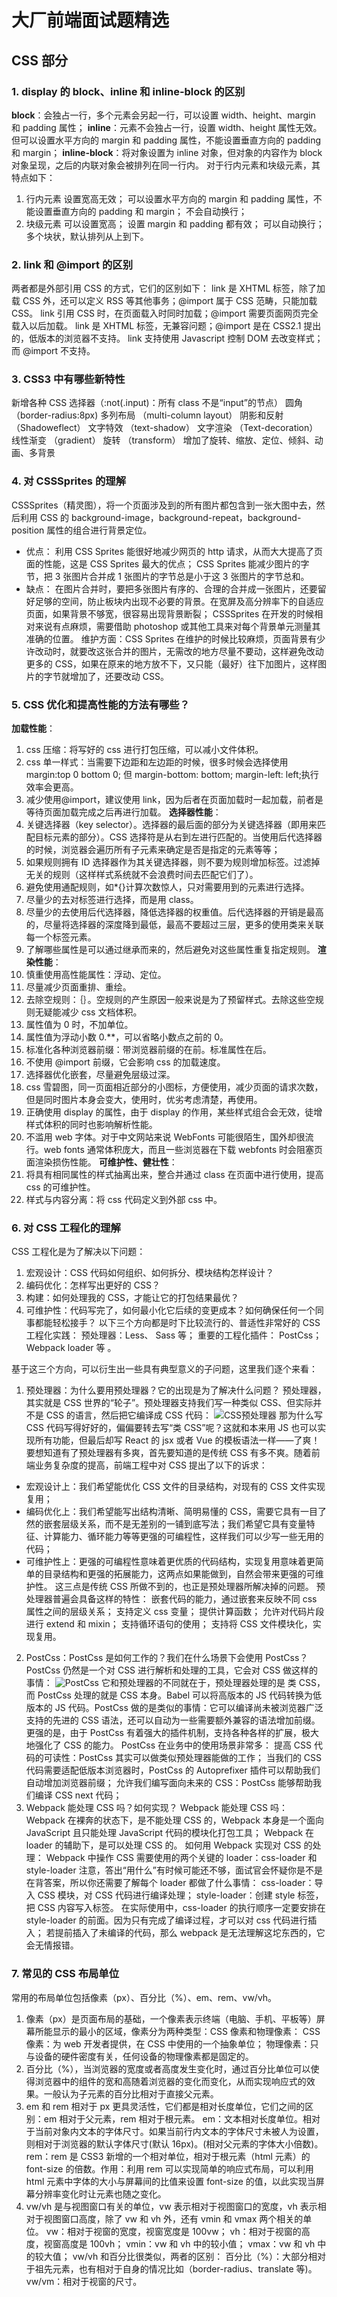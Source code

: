 # 大厂前端面试题精选

## CSS 部分

### 1. display 的 block、inline 和 inline-block 的区别
**block**：会独占一行，多个元素会另起一行，可以设置 width、height、margin 和 padding 属性；
**inline**：元素不会独占一行，设置 width、height 属性无效。但可以设置水平方向的 margin 和 padding 属性，不能设置垂直方向的 padding 和 margin；
**inline-block**：将对象设置为 inline 对象，但对象的内容作为 block 对象呈现，之后的内联对象会被排列在同一行内。
对于行内元素和块级元素，其特点如下：
1. 行内元素
设置宽高无效；
可以设置水平方向的 margin 和 padding 属性，不能设置垂直方向的 padding 和 margin；
不会自动换行；
2. 块级元素
可以设置宽高；
设置 margin 和 padding 都有效；
可以自动换行；
多个块状，默认排列从上到下。

### 2. link 和 @import 的区别
两者都是外部引用 CSS 的方式，它们的区别如下：
link 是 XHTML 标签，除了加载 CSS 外，还可以定义 RSS 等其他事务；@import 属于 CSS 范畴，只能加载 CSS。
link 引用 CSS 时，在页面载入时同时加载；@import 需要页面网页完全载入以后加载。
link 是 XHTML 标签，无兼容问题；@import 是在 CSS2.1 提出的，低版本的浏览器不支持。
link 支持使用 Javascript 控制 DOM 去改变样式；而 @import 不支持。

### 3. CSS3 中有哪些新特性
新增各种 CSS 选择器（:not(.input)：所有 class 不是“input”的节点）
圆角 （border-radius:8px)
多列布局 （multi-column layout）
阴影和反射 （Shadoweflect）
文字特效 （text-shadow）
文字渲染 （Text-decoration）
线性渐变 （gradient）
旋转 （transform）
增加了旋转、缩放、定位、倾斜、动画、多背景

### 4. 对 CSSSprites 的理解
CSSSprites（精灵图），将一个页面涉及到的所有图片都包含到一张大图中去，然后利用 CSS 的 background-image，background-repeat，background-position 属性的组合进行背景定位。
- 优点：
利用 CSS Sprites 能很好地减少网页的 http 请求，从而大大提高了页面的性能，这是 CSS Sprites 最大的优点；
CSS Sprites 能减少图片的字节，把 3 张图片合并成 1 张图片的字节总是小于这 3 张图片的字节总和。
- 缺点：
在图片合并时，要把多张图片有序的、合理的合并成一张图片，还要留好足够的空间，防止板块内出现不必要的背景。在宽屏及高分辨率下的自适应页面，如果背景不够宽，很容易出现背景断裂；
CSSSprites 在开发的时候相对来说有点麻烦，需要借助 photoshop 或其他工具来对每个背景单元测量其准确的位置。
维护方面：CSS Sprites 在维护的时候比较麻烦，页面背景有少许改动时，就要改这张合并的图片，无需改的地方尽量不要动，这样避免改动更多的 CSS，如果在原来的地方放不下，又只能（最好）往下加图片，这样图片的字节就增加了，还要改动 CSS。

### 5. CSS 优化和提高性能的方法有哪些？
**加载性能**：
1. css 压缩：将写好的 css 进行打包压缩，可以减小文件体积。
2. css 单一样式：当需要下边距和左边距的时候，很多时候会选择使用 margin:top 0 bottom 0; 但 margin-bottom: bottom; margin-left: left;执行效率会更高。
3. 减少使用@import，建议使用 link，因为后者在页面加载时一起加载，前者是等待页面加载完成之后再进行加载。
**选择器性能**：
1. 关键选择器（key selector）。选择器的最后面的部分为关键选择器（即用来匹配目标元素的部分）。CSS 选择符是从右到左进行匹配的。当使用后代选择器的时候，浏览器会遍历所有子元素来确定是否是指定的元素等等；
2. 如果规则拥有 ID 选择器作为其关键选择器，则不要为规则增加标签。过滤掉无关的规则（这样样式系统就不会浪费时间去匹配它们了）。
3. 避免使用通配规则，如*{}计算次数惊人，只对需要用到的元素进行选择。
4. 尽量少的去对标签进行选择，而是用 class。
5. 尽量少的去使用后代选择器，降低选择器的权重值。后代选择器的开销是最高的，尽量将选择器的深度降到最低，最高不要超过三层，更多的使用类来关联每一个标签元素。
6. 了解哪些属性是可以通过继承而来的，然后避免对这些属性重复指定规则。
**渲染性能**：
1. 慎重使用高性能属性：浮动、定位。
2. 尽量减少页面重排、重绘。
3. 去除空规则：｛｝。空规则的产生原因一般来说是为了预留样式。去除这些空规则无疑能减少 css 文档体积。
4. 属性值为 0 时，不加单位。
5. 属性值为浮动小数 0.**，可以省略小数点之前的 0。
6. 标准化各种浏览器前缀：带浏览器前缀的在前。标准属性在后。
7. 不使用 @import 前缀，它会影响 css 的加载速度。
8. 选择器优化嵌套，尽量避免层级过深。
9. css 雪碧图，同一页面相近部分的小图标，方便使用，减少页面的请求次数，但是同时图片本身会变大，使用时，优劣考虑清楚，再使用。
10. 正确使用 display 的属性，由于 display 的作用，某些样式组合会无效，徒增样式体积的同时也影响解析性能。
11. 不滥用 web 字体。对于中文网站来说 WebFonts 可能很陌生，国外却很流行。web fonts 通常体积庞大，而且一些浏览器在下载 webfonts 时会阻塞页面渲染损伤性能。
**可维护性、健壮性**：
1. 将具有相同属性的样式抽离出来，整合并通过 class 在页面中进行使用，提高 css 的可维护性。
2. 样式与内容分离：将 css 代码定义到外部 css 中。

### 6. 对 CSS 工程化的理解
CSS 工程化是为了解决以下问题：
1. 宏观设计：CSS 代码如何组织、如何拆分、模块结构怎样设计？
2. 编码优化：怎样写出更好的 CSS？
3. 构建：如何处理我的 CSS，才能让它的打包结果最优？
4. 可维护性：代码写完了，如何最小化它后续的变更成本？如何确保任何一个同事都能轻松接手？
以下三个方向都是时下比较流行的、普适性非常好的 CSS 工程化实践：
预处理器：Less、 Sass 等；
重要的工程化插件： PostCss；
Webpack loader 等 。

基于这三个方向，可以衍生出一些具有典型意义的子问题，这里我们逐个来看：
1. 预处理器：为什么要用预处理器？它的出现是为了解决什么问题？
预处理器，其实就是 CSS 世界的“轮子”。预处理器支持我们写一种类似 CSS、但实际并不是 CSS 的语言，然后把它编译成 CSS 代码：
![CSS预处理器](../assets/images/CSS%E9%A2%84%E5%A4%84%E7%90%86%E5%99%A8.jpg)
那为什么写 CSS 代码写得好好的，偏偏要转去写“类 CSS”呢？这就和本来用 JS 也可以实现所有功能，但最后却写 React 的 jsx 或者 Vue 的模板语法一样——了爽！要想知道有了预处理器有多爽，首先要知道的是传统 CSS 有多不爽。随着前端业务复杂度的提高，前端工程中对 CSS 提出了以下的诉求：
- 宏观设计上：我们希望能优化 CSS 文件的目录结构，对现有的 CSS 文件实现复用；
- 编码优化上：我们希望能写出结构清晰、简明易懂的 CSS，需要它具有一目了然的嵌套层级关系，而不是无差别的一铺到底写法；我们希望它具有变量特征、计算能力、循环能力等等更强的可编程性，这样我们可以少写一些无用的代码；
- 可维护性上：更强的可编程性意味着更优质的代码结构，实现复用意味着更简单的目录结构和更强的拓展能力，这两点如果能做到，自然会带来更强的可维护性。
这三点是传统 CSS 所做不到的，也正是预处理器所解决掉的问题。
预处理器普遍会具备这样的特性：
嵌套代码的能力，通过嵌套来反映不同 css 属性之间的层级关系；
支持定义 css 变量；
提供计算函数；
允许对代码片段进行 extend 和 mixin；
支持循环语句的使用；
支持将 CSS 文件模块化，实现复用。
2. PostCss：PostCss 是如何工作的？我们在什么场景下会使用 PostCss？
PostCss 仍然是一个对 CSS 进行解析和处理的工具，它会对 CSS 做这样的事情：
![PostCss](../assets/images/PostCss.jpg)
它和预处理器的不同就在于，预处理器处理的是 类 CSS，而 PostCss 处理的就是 CSS 本身。Babel 可以将高版本的 JS 代码转换为低版本的 JS 代码。PostCss 做的是类似的事情：它可以编译尚未被浏览器广泛支持的先进的 CSS 语法，还可以自动为一些需要额外兼容的语法增加前缀。更强的是，由于 PostCss 有着强大的插件机制，支持各种各样的扩展，极大地强化了 CSS 的能力。
PostCss 在业务中的使用场景非常多：
提高 CSS 代码的可读性：PostCss 其实可以做类似预处理器能做的工作；
当我们的 CSS 代码需要适配低版本浏览器时，PostCss 的 Autoprefixer 插件可以帮助我们自动增加浏览器前缀；
允许我们编写面向未来的 CSS：PostCss 能够帮助我们编译 CSS next 代码；
3. Webpack 能处理 CSS 吗？如何实现？
Webpack 能处理 CSS 吗：
Webpack 在裸奔的状态下，是不能处理 CSS 的，Webpack 本身是一个面向 JavaScript 且只能处理 JavaScript 代码的模块化打包工具；
Webpack 在 loader 的辅助下，是可以处理 CSS 的。
如何用 Webpack 实现对 CSS 的处理：
Webpack 中操作 CSS 需要使用的两个关键的 loader：css-loader 和 style-loader
注意，答出“用什么”有时候可能还不够，面试官会怀疑你是不是在背答案，所以你还需要了解每个 loader 都做了什么事情：
css-loader：导入 CSS 模块，对 CSS 代码进行编译处理；
style-loader：创建 style 标签，把 CSS 内容写入标签。
在实际使用中，css-loader 的执行顺序一定要安排在 style-loader 的前面。因为只有完成了编译过程，才可以对 css 代码进行插入；
若提前插入了未编译的代码，那么 webpack 是无法理解这坨东西的，它会无情报错。

### 7. 常见的 CSS 布局单位
常用的布局单位包括像素（px）、百分比（%）、em、rem、vw/vh。
1. 像素（px）是页面布局的基础，一个像素表示终端（电脑、手机、平板等）屏幕所能显示的最小的区域，像素分为两种类型：CSS
像素和物理像素：
CSS 像素：为 web 开发者提供，在 CSS 中使用的一个抽象单位；
物理像素：只与设备的硬件密度有关，任何设备的物理像素都是固定的。
2. 百分比（%），当浏览器的宽度或者高度发生变化时，通过百分比单位可以使得浏览器中的组件的宽和高随着浏览器的变化而变化，从而实现响应式的效果。一般认为子元素的百分比相对于直接父元素。
3. em 和 rem 相对于 px 更具灵活性，它们都是相对长度单位，它们之间的区别：em 相对于父元素，rem 相对于根元素。
em：文本相对长度单位。相对于当前对象内文本的字体尺寸。如果当前行内文本的字体尺寸未被人为设置，则相对于浏览器的默认字体尺寸(默认 16px)。(相对父元素的字体大小倍数)。
rem：rem 是 CSS3 新增的一个相对单位，相对于根元素（html 元素）的 font-size 的倍数。作用：利用 rem 可以实现简单的响应式布局，可以利用 html 元素中字体的大小与屏幕间的比值来设置 font-size 的值，以此实现当屏幕分辨率变化时让元素也随之变化。
4. vw/vh 是与视图窗口有关的单位，vw 表示相对于视图窗口的宽度，vh 表示相对于视图窗口高度，除了 vw 和 vh 外，还有 vmin 和 vmax 两个相关的单位。
vw：相对于视窗的宽度，视窗宽度是 100vw；
vh：相对于视窗的高度，视窗高度是 100vh；
vmin：vw 和 vh 中的较小值；
vmax：vw 和 vh 中的较大值；
vw/vh 和百分比很类似，两者的区别：
百分比（%）：大部分相对于祖先元素，也有相对于自身的情况比如（border-radius、translate 等)。
vw/vm：相对于视窗的尺寸。


